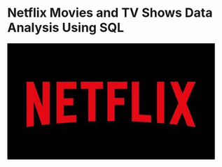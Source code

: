 # Netflix Movies and TV Shows Data Analysis Using SQL

![Netflix Logo](https://github.com/Princessadac/Netflix_SQL_Project/blob/main/Netflix%20Image.jpeg)
